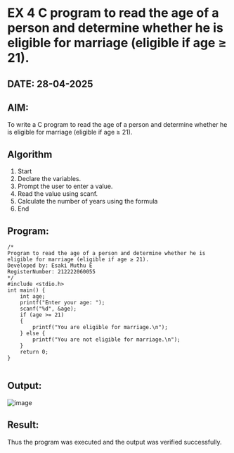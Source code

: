 # EX 4 C program to read the age of a person and determine whether he is eligible for marriage (eligible if age ≥ 21).
## DATE: 28-04-2025
## AIM:
To write a C program to read the age of a person and determine whether he is eligible for marriage (eligible if age ≥ 21).

## Algorithm
1. Start
2. Declare the variables.
3. Prompt the user to enter a value.
4. Read the value using scanf.
5. Calculate the number of years using the formula
6. End 

## Program:
```
/*
Program to read the age of a person and determine whether he is eligible for marriage (eligible if age ≥ 21).
Developed by: Esaki Muthu E
RegisterNumber: 212222060055
*/
#include <stdio.h>
int main() {
    int age;
    printf("Enter your age: ");
    scanf("%d", &age);
    if (age >= 21)
    {
        printf("You are eligible for marriage.\n");
    } else {
        printf("You are not eligible for marriage.\n");
    }
    return 0;
}
 

```

## Output:

![image](https://github.com/user-attachments/assets/918aaeee-cc67-4a1a-a31f-1ff6d727906f)


## Result:
Thus the program was executed and the output was verified successfully.
